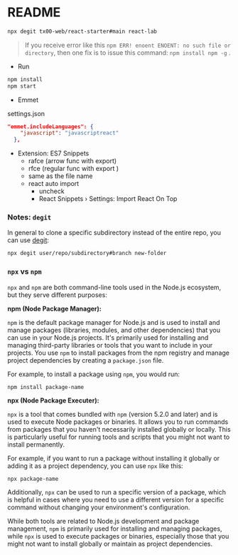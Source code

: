 # README

```sh
npx degit tx00-web/react-starter#main react-lab
```

> If you receive error like this `npm ERR! enoent ENOENT: no such file or directory`, then one fix is to issue this command: `npm install npm -g` . 

- Run
```sh
npm install
npm start
```


- Emmet

settings.json

```json
"emmet.includeLanguages": {
    "javascript": "javascriptreact"
  },
```

- Extension: ES7 Snippets
  - rafce (arrow func with export)
  - rfce (regular func with export )
  - same as the file name
  - react auto import
    - uncheck
    - React Snippets › Settings: Import React On Top

### Notes: `degit`

In general to clone a specific subdirectory instead of the entire repo, you can use [degit]: 

```sh
npx degit user/repo/subdirectory#branch new-folder 
```



### `npx` vs `npm`

`npx` and `npm` are both command-line tools used in the Node.js ecosystem, but they serve different purposes:

**npm (Node Package Manager):**

`npm` is the default package manager for Node.js and is used to install and manage packages (libraries, modules, and other dependencies) that you can use in your Node.js projects. It's primarily used for installing and managing third-party libraries or tools that you want to include in your projects. You use `npm` to install packages from the npm registry and manage project dependencies by creating a `package.json` file.

For example, to install a package using `npm`, you would run:

   ```
   npm install package-name
   ```

**npx (Node Package Executer):**

`npx` is a tool that comes bundled with `npm` (version 5.2.0 and later) and is used to execute Node packages or binaries. It allows you to run commands from packages that you haven't necessarily installed globally or locally. This is particularly useful for running tools and scripts that you might not want to install permanently.

For example, if you want to run a package without installing it globally or adding it as a project dependency, you can use `npx` like this:

   ```
   npx package-name
   ```

Additionally, `npx` can be used to run a specific version of a package, which is helpful in cases where you need to use a different version for a specific command without changing your environment's configuration.

While both tools are related to Node.js development and package management, `npm` is primarily used for installing and managing packages, while `npx` is used to execute packages or binaries, especially those that you might not want to install globally or maintain as project dependencies.


<!-- Links -->
[degit]:https://github.com/Rich-Harris/degit
